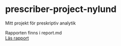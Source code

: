 # prescriber-project-nylund
Mitt projekt för preskriptiv analytik

Rapporten finns i report.md  
[Läs rapport](./report.md)
